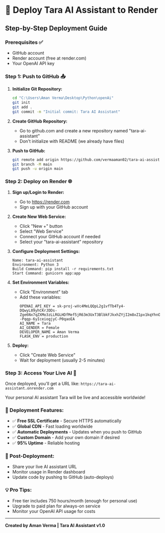 # 🚀 Deploy Tara AI Assistant to Render

## Step-by-Step Deployment Guide

### Prerequisites ✅
- GitHub account
- Render account (free at render.com)
- Your OpenAI API key

### Step 1: Push to GitHub 📤

1. **Initialize Git Repository:**
   ```bash
   cd "C:\Users\Aman Verma\Desktop\Python\openAi"
   git init
   git add .
   git commit -m "Initial commit: Tara AI Assistant"
   ```

2. **Create GitHub Repository:**
   - Go to github.com and create a new repository named "tara-ai-assistant"
   - Don't initialize with README (we already have files)

3. **Push to GitHub:**
   ```bash
   git remote add origin https://github.com/vermaaman02/tara-ai-assistant.git
   git branch -M main
   git push -u origin main
   ```

### Step 2: Deploy on Render 🌐

1. **Sign up/Login to Render:**
   - Go to https://render.com
   - Sign up with your GitHub account

2. **Create New Web Service:**
   - Click "New +" button
   - Select "Web Service"
   - Connect your GitHub account if needed
   - Select your "tara-ai-assistant" repository

3. **Configure Deployment Settings:**
   ```
   Name: tara-ai-assistant
   Environment: Python 3
   Build Command: pip install -r requirements.txt
   Start Command: gunicorn app:app
   ```

4. **Set Environment Variables:**
   - Click "Environment" tab
   - Add these variables:
     ```
     OPENAI_API_KEY = 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
     AI_NAME = Tara
     AI_GENDER = Female
     DEVELOPER_NAME = Aman Verma
     FLASK_ENV = production
     ```

5. **Deploy:**
   - Click "Create Web Service"
   - Wait for deployment (usually 2-5 minutes)

### Step 3: Access Your Live AI 🎉

Once deployed, you'll get a URL like:
`https://tara-ai-assistant.onrender.com`

Your personal AI assistant Tara will be live and accessible worldwide!

### 🔧 Deployment Features:
- ✅ **Free SSL Certificate** - Secure HTTPS automatically
- ✅ **Global CDN** - Fast loading worldwide
- ✅ **Automatic Deployments** - Updates when you push to GitHub
- ✅ **Custom Domain** - Add your own domain if desired
- ✅ **95% Uptime** - Reliable hosting

### 🎯 Post-Deployment:
- Share your live AI assistant URL
- Monitor usage in Render dashboard
- Update code by pushing to GitHub (auto-deploys)

### 💡 Pro Tips:
- Free tier includes 750 hours/month (enough for personal use)
- Upgrade to paid plan for always-on service
- Monitor your OpenAI API usage for costs

---
**Created by Aman Verma | Tara AI Assistant v1.0**
